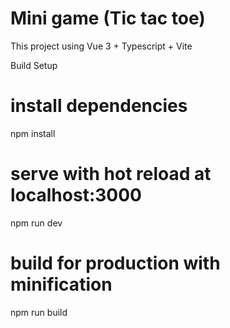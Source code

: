 # Mini game (Tic tac toe)

This project using Vue 3 + Typescript + Vite

Build Setup
# install dependencies
npm install

# serve with hot reload at localhost:3000
npm run dev

# build for production with minification
npm run build
